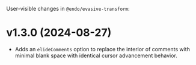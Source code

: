 User-visible changes in `@endo/evasive-transform`:

# v1.3.0 (2024-08-27)

- Adds an `elideComments` option to replace the interior of comments with
  minimal blank space with identical cursor advancement behavior.
